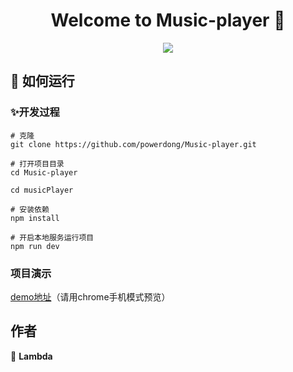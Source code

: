 <h1 align="center">Welcome to Music-player 👋</h1>
<p align="center">
  <img src="https://img.shields.io/badge/npm-6.4.1-yellowgreen" />
</p>

## 🚀 如何运行

### ✨开发过程

```
# 克隆
git clone https://github.com/powerdong/Music-player.git
```

```
# 打开项目目录
cd Music-player

cd musicPlayer
```

```
# 安装依赖
npm install
```

```
# 开启本地服务运行项目
npm run dev
```

### 项目演示

[demo地址](http://140.143.128.100:8080)（请用chrome手机模式预览）


## 作者

👤 **Lambda**

